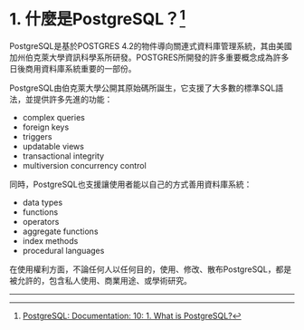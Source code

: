 # 1. 什麼是PostgreSQL？[^1]

PostgreSQL是基於POSTGRES 4.2的物件導向關連式資料庫管理系統，其由美國加州伯克萊大學資訊科學系所研發。POSTGRES所開發的許多重要概念成為許多日後商用資料庫系統重要的一部份。

PostgreSQL由伯克萊大學公開其原始碼所誕生，它支援了大多數的標準SQL語法，並提供許多先進的功能：

* complex queries
* foreign keys
* triggers
* updatable views
* transactional integrity
* multiversion concurrency control

同時，PostgreSQL也支援讓使用者能以自己的方式善用資料庫系統：

* data types
* functions
* operators
* aggregate functions
* index methods
* procedural languages

在使用權利方面，不論任何人以任何目的，使用、修改、散布PostgreSQL，都是被允許的，包含私人使用、商業用途、或學術研究。

---

[^1]: [PostgreSQL: Documentation: 10: 1.  What is PostgreSQL?](https://www.postgresql.org/docs/10/static/intro-whatis.html)

